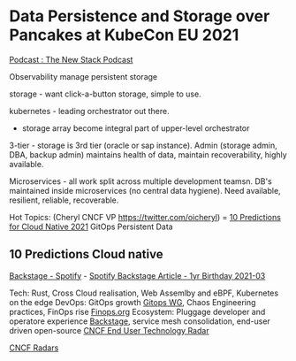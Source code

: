 

# Data Persistence and Storage over Pancakes at KubeCon EU 2021

[Podcast : The New Stack Podcast](https://castbox.fm/episode/Data-Persistence-and-Storage-over-Pancakes-at-KubeCon-EU-2021-id4159091-id384730212?utm_source=website&utm_medium=dlink&utm_campaign=web_share&utm_content=Data%20Persistence%20and%20Storage%20over%20Pancakes%20at%20KubeCon%20EU%202021-CastBox_FM)

Observability
manage persistent storage

storage - want click-a-button storage, simple to use.

kubernetes - leading orchestrator out there.
- storage array become integral part of upper-level orchestrator


3-tier - storage is 3rd tier (oracle or sap instance).  Admin (storage admin, DBA, backup admin) maintains health of data, maintain recoverability, highly available.

Microservices - all work split across multiple development teamsn.   DB's maintained inside microservices (no central data hygiene).  Need available, resilient, reliable, recoverable.

Hot Topics: (Cheryl CNCF VP https://twitter.com/oicheryl) = [10 Predictions for Cloud Native 2021](https://www.oicheryl.com/2021/03/23/10-predictions-for-cloud-native-in-2021-the-devops-conference/)
GitOps
Persistent Data



## 10 Predictions Cloud native

[Backstage - Spotify](https://backstage.io/) - [Spotify Backstage Article - 1yr Birthday 2021-03](https://engineering.atspotify.com/2021/03/16/happy-birthday-backstage-spotifys-biggest-open-source-project-grows-up-fast/)

Tech: Rust, Cross Cloud realisation, Web Assemlby and eBPF, Kubernetes on the edge
DevOps: GitOps growth [Gitops WG](https://github.com/gitops-working-group/gitops-working-group), Chaos Engineering practices, FinOps rise [Finops.org](https://www.finops.org/)
Ecosystem: Pluggage developer and operatore experience [Backstage](https://backstage.io/), service mesh consolidation, end-user driven open-source [CNCF End User Technology Radar](https://radar.cncf.io/)

[CNCF Radars](https://radar.cncf.io/overview)
